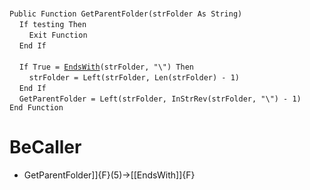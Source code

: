&nbsp;  &nbsp;  &nbsp;  &nbsp;  
`Public Function GetParentFolder(strFolder As String)`  
&nbsp;&nbsp;&nbsp;&nbsp;`If testing Then`  
&nbsp;&nbsp;&nbsp;&nbsp;&nbsp;&nbsp;&nbsp;&nbsp;`Exit Function`  
&nbsp;&nbsp;&nbsp;&nbsp;`End If`  
&nbsp;  &nbsp;  &nbsp;  &nbsp;  
&nbsp;&nbsp;&nbsp;&nbsp;`If True = `[`EndsWith`](EndsWith)`(strFolder, "\") Then`  
&nbsp;&nbsp;&nbsp;&nbsp;&nbsp;&nbsp;&nbsp;&nbsp;`strFolder = Left(strFolder, Len(strFolder) - 1)`  
&nbsp;&nbsp;&nbsp;&nbsp;`End If`  
&nbsp;&nbsp;&nbsp;&nbsp;`GetParentFolder = Left(strFolder, InStrRev(strFolder, "\") - 1)`  
`End Function`  


# BeCaller
- GetParentFolder]]{F}(5)->[[EndsWith]]{F}

